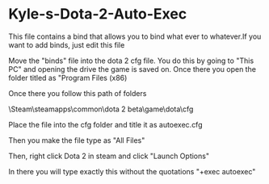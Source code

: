 # Kyle-s-Dota-2-Auto-Exec
This file contains a bind that allows you to bind what ever to whatever.If you want to add binds, just edit this file

Move the "binds" file into the dota 2 cfg file. You do this by going to "This PC" and opening the drive the game is saved on. Once there you open the folder titled as "Program Files (x86)

Once there you follow this path of folders

\Steam\steamapps\common\dota 2 beta\game\dota\cfg

Place the file into the cfg folder and title it as autoexec.cfg

Then you make the file type as "All Files"

Then, right click Dota 2 in steam and click "Launch Options"

In there you will type exactly this without the quotations "+exec autoexec"

